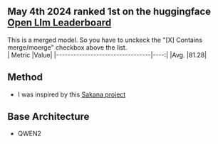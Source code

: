 
## May 4th 2024 ranked 1st on the huggingface [Open Llm Leaderboard](https://huggingface.co/spaces/HuggingFaceH4/open_llm_leaderboard)   
This is a merged model. So you have to unckeck the "[X] Contains merge/moerge" checkbox above the list.   
|             Metric              |Value|
|---------------------------------|----:|
|Avg.                             |81.28|

## Method
- I was inspired by this [Sakana project](https://sakana.ai/evolutionary-model-merge/)

## Base Architecture 
- QWEN2

<!--
**javafa/javafa** is a ✨ _special_ ✨ repository because its `README.md` (this file) appears on your GitHub profile.

Here are some ideas to get you started:

- 🔭 I’m currently working on ...
- 🌱 I’m currently learning ...
- 👯 I’m looking to collaborate on ...
- 🤔 I’m looking for help with ...
- 💬 Ask me about ...
- 📫 How to reach me: ...
- 😄 Pronouns: ...
- ⚡ Fun fact: ...
-->

